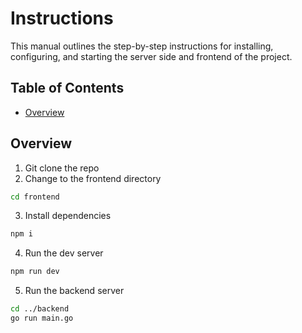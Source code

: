 # Instructions

This manual outlines the step-by-step instructions for installing, configuring, and starting the server side and frontend of the project. 

## Table of Contents
- [Overview](#overview)

## Overview
1. Git clone the repo
2. Change to the frontend directory
```bash
cd frontend
```
3. Install dependencies
```bash
npm i
```
4. Run the dev server
```bash
npm run dev
```

5. Run the backend server
```bash
cd ../backend
go run main.go

```

